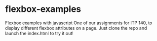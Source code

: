 # flexbox-examples
Flexbox examples with javascript
One of our assignments for ITP 140, to display different flexbox attributes on a page.
Just clone the repo and launch the index.html to try it out!
